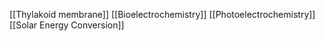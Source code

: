 [[Thylakoid membrane]]
[[Bioelectrochemistry]]
[[Photoelectrochemistry]]
[[Solar Energy Conversion]]
